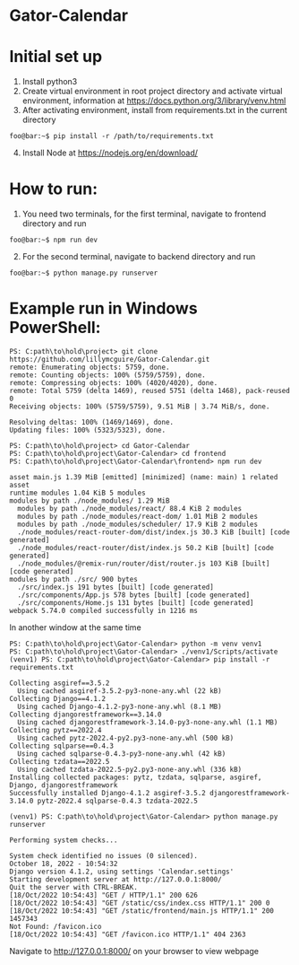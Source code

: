 # Gator-Calendar

# Initial set up
1. Install python3
2. Create virtual environment in root project directory and activate virtual environment, information at https://docs.python.org/3/library/venv.html
3. After activating environment, install from requirements.txt in the current directory
```console
foo@bar:~$ pip install -r /path/to/requirements.txt
```
4. Install Node at https://nodejs.org/en/download/

# How to run:
1. You need two terminals, for the first terminal, navigate to frontend directory and run
```console
foo@bar:~$ npm run dev
```
2. For the second terminal, navigate to backend directory and run
```console
foo@bar:~$ python manage.py runserver
```
# Example run in Windows PowerShell:
```console
PS: C:path\to\hold\project> git clone https://github.com/lillymcguire/Gator-Calendar.git
remote: Enumerating objects: 5759, done.
remote: Counting objects: 100% (5759/5759), done.
remote: Compressing objects: 100% (4020/4020), done.
remote: Total 5759 (delta 1469), reused 5751 (delta 1468), pack-reused 0
Receiving objects: 100% (5759/5759), 9.51 MiB | 3.74 MiB/s, done.

Resolving deltas: 100% (1469/1469), done.
Updating files: 100% (5323/5323), done.

PS: C:path\to\hold\project> cd Gator-Calendar
PS: C:path\to\hold\project\Gator-Calendar> cd frontend
PS: C:path\to\hold\project\Gator-Calendar\frontend> npm run dev

asset main.js 1.39 MiB [emitted] [minimized] (name: main) 1 related asset
runtime modules 1.04 KiB 5 modules
modules by path ./node_modules/ 1.29 MiB
  modules by path ./node_modules/react/ 88.4 KiB 2 modules
  modules by path ./node_modules/react-dom/ 1.01 MiB 2 modules
  modules by path ./node_modules/scheduler/ 17.9 KiB 2 modules
  ./node_modules/react-router-dom/dist/index.js 30.3 KiB [built] [code generated]
  ./node_modules/react-router/dist/index.js 50.2 KiB [built] [code generated]
  ./node_modules/@remix-run/router/dist/router.js 103 KiB [built] [code generated]
modules by path ./src/ 900 bytes
  ./src/index.js 191 bytes [built] [code generated]
  ./src/components/App.js 578 bytes [built] [code generated]
  ./src/components/Home.js 131 bytes [built] [code generated]
webpack 5.74.0 compiled successfully in 1216 ms
```
In another window at the same time
```console
PS: C:path\to\hold\project\Gator-Calendar> python -m venv venv1
PS: C:path\to\hold\project\Gator-Calendar> ./venv1/Scripts/activate
(venv1) PS: C:path\to\hold\project\Gator-Calendar> pip install -r requirements.txt

Collecting asgiref==3.5.2
  Using cached asgiref-3.5.2-py3-none-any.whl (22 kB)
Collecting Django==4.1.2
  Using cached Django-4.1.2-py3-none-any.whl (8.1 MB)
Collecting djangorestframework==3.14.0
  Using cached djangorestframework-3.14.0-py3-none-any.whl (1.1 MB)
Collecting pytz==2022.4
  Using cached pytz-2022.4-py2.py3-none-any.whl (500 kB)
Collecting sqlparse==0.4.3
  Using cached sqlparse-0.4.3-py3-none-any.whl (42 kB)
Collecting tzdata==2022.5
  Using cached tzdata-2022.5-py2.py3-none-any.whl (336 kB)
Installing collected packages: pytz, tzdata, sqlparse, asgiref, Django, djangorestframework
Successfully installed Django-4.1.2 asgiref-3.5.2 djangorestframework-3.14.0 pytz-2022.4 sqlparse-0.4.3 tzdata-2022.5

(venv1) PS: C:path\to\hold\project\Gator-Calendar> python manage.py runserver

Performing system checks...

System check identified no issues (0 silenced).
October 18, 2022 - 10:54:32
Django version 4.1.2, using settings 'Calendar.settings'
Starting development server at http://127.0.0.1:8000/
Quit the server with CTRL-BREAK.
[18/Oct/2022 10:54:43] "GET / HTTP/1.1" 200 626
[18/Oct/2022 10:54:43] "GET /static/css/index.css HTTP/1.1" 200 0
[18/Oct/2022 10:54:43] "GET /static/frontend/main.js HTTP/1.1" 200 1457343
Not Found: /favicon.ico
[18/Oct/2022 10:54:43] "GET /favicon.ico HTTP/1.1" 404 2363
```
Navigate to http://127.0.0.1:8000/ on your browser to view webpage
